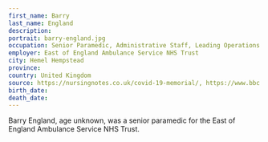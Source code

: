```yaml
---
first_name: Barry
last_name: England
description: 
portrait: barry-england.jpg
occupation: Senior Paramedic, Administrative Staff, Leading Operations Manager
employer: East of England Ambulance Service NHS Trust
city: Hemel Hempstead
province: 
country: United Kingdom
source: https://nursingnotes.co.uk/covid-19-memorial/, https://www.bbc.com/news/uk-england-essex-52727193
birth_date: 
death_date: 
---
```


Barry England, age unknown, was a senior paramedic for the East of England Ambulance Service NHS Trust.